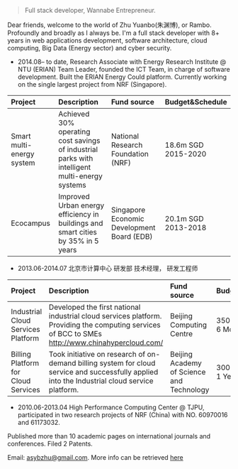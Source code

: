 

> Full stack developer,
> Wannabe Entrepreneur.  


Dear friends, welcome to the world of Zhu Yuanbo(朱渊博), or Rambo. Profoundly and broadly as I always be.
I'm a full stack developer with 8+ years in web applications development, software architecture, cloud computing, Big Data (Energy sector) and cyber security.


- 2014.08– to date, Research Associate with Energy Research Institute @ NTU (ERIAN) Team Leader, founded the ICT Team, in charge of software development. Built the ERIAN Energy Could platform. Currently working on the single largest project from NRF (Singapore). 
			
| Project | Description | Fund source | Budget&Schedule |
|:--------|:-------|:--------|:--------|
| Smart multi-energy system | Achieved 30% operating cost savings of industrial parks with intelligent multi-energy systems   | National Research Foundation (NRF)  | 18.6m SGD <br>2015-2020|
|Ecocampus |Improved Urban energy efficiency in buildings and smart cities by 35% in 5 years|Singapore Economic Development Board (EDB)|20.1m SGD<br>2013-2018|

-  2013.06-2014.07  北京市计算中心 研发部    技术经理， 研发工程师 

| Project | Description | Fund source | Budget&Schedule |
|:--------|:-------|:--------|:--------|
| Industrial Cloud Services Platform | Developed the first national industrial cloud services platform. Providing the computing services of BCC to SMEs http://www.chinahypercloud.com/ | Beijing Computing Centre | 350K <br>6 Months |
| Billing Platform for Cloud Services  | Took initiative on research of on-demand billing system for cloud service and successfully applied into the Industrial cloud service platform. | Beijing Academy of Science and Technology | 300K <br>1 Year |

-  2010.06-2013.04   High Performance Computing Center @ TJPU, participated in two research projects of NRF (China) with NO. 60970016 and 61173032.

Published more than 10 academic pages on international journals and conferences. Filed 2 Patents.

Email: [asybzhu@gmail.com](<a href="mailto:asybzhu@gmail.com">). More info can be retrieved [here](<a href="http://freerambo.com/portfolio/">) 